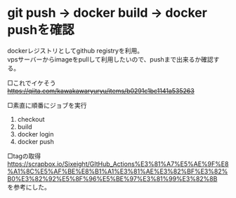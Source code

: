 # git push -> docker build -> docker pushを確認  

dockerレジストリとしてgithub registryを利用。  
vpsサーバーからimageをpullして利用したいので、pushまで出来るか確認する。

□これでイケそう  
~~https://qiita.com/kawakawaryuryu/items/b0291c1bc1141a535263~~  

□素直に順番にジョブを実行  
1. checkout  
2. build  
3. docker login  
4. docker push  

□tagの取得  
https://scrapbox.io/Sixeight/GItHub_Actions%E3%81%A7%E5%AE%9F%E8%A1%8C%E5%AF%BE%E8%B1%A1%E3%81%AE%E3%82%BF%E3%82%B0%E3%82%92%E5%8F%96%E5%BE%97%E3%81%99%E3%82%8B  
を参考にした。 